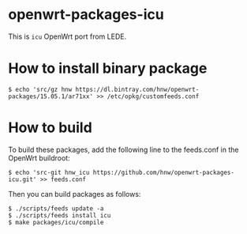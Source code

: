 # openwrt-packages-icu

This is `icu` OpenWrt port from LEDE.

# How to install binary package

```
$ echo 'src/gz hnw https://dl.bintray.com/hnw/openwrt-packages/15.05.1/ar71xx' >> /etc/opkg/customfeeds.conf
```

# How to build

To build these packages, add the following line to the feeds.conf in the OpenWrt buildroot:

```
$ echo 'src-git hnw_icu https://github.com/hnw/openwrt-packages-icu.git' >> feeds.conf
```

Then you can build packages as follows:

```
$ ./scripts/feeds update -a
$ ./scripts/feeds install icu
$ make packages/icu/compile
```
